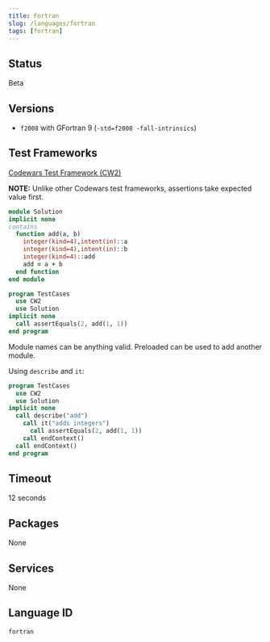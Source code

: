 ```yaml
---
title: Fortran
slug: /languages/fortran
tags: [fortran]
---
```



## Status
Beta

## Versions

- `f2008` with GFortran 9 (`-std=f2008 -fall-intrinsics`)

## Test Frameworks

[Codewars Test Framework (CW2)](https://github.com/Codewars/fortran-test-framework)

**NOTE:** Unlike other Codewars test frameworks, assertions take expected value first.

```fortran
module Solution
implicit none
contains
  function add(a, b)
    integer(kind=4),intent(in)::a
    integer(kind=4),intent(in)::b
    integer(kind=4)::add
    add = a + b
  end function
end module
```

```fortran
program TestCases
  use CW2
  use Solution
implicit none
  call assertEquals(2, add(1, 1))
end program
```

Module names can be anything valid. Preloaded can be used to add another module.

Using `describe` and `it`:
```fortran
program TestCases
  use CW2
  use Solution
implicit none
  call describe("add")
    call it("adds integers")
      call assertEquals(2, add(1, 1))
    call endContext()
  call endContext()
end program
```


## Timeout
12 seconds

## Packages
None

## Services
None

## Language ID

`fortran`
